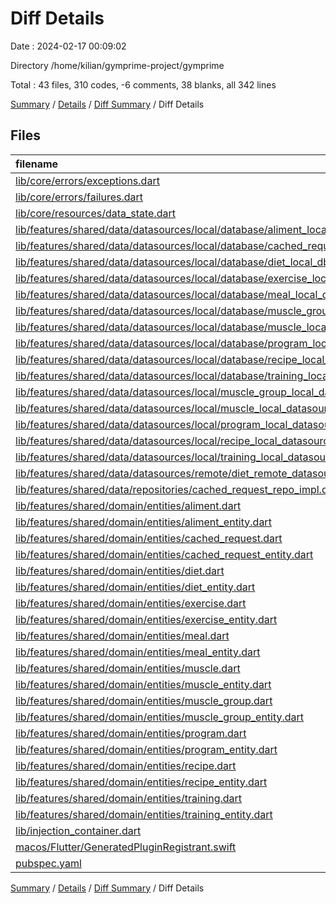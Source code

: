 # Diff Details

Date : 2024-02-17 00:09:02

Directory /home/kilian/gymprime-project/gymprime

Total : 43 files,  310 codes, -6 comments, 38 blanks, all 342 lines

[Summary](results.md) / [Details](details.md) / [Diff Summary](diff.md) / Diff Details

## Files
| filename | language | code | comment | blank | total |
| :--- | :--- | ---: | ---: | ---: | ---: |
| [lib/core/errors/exceptions.dart](/lib/core/errors/exceptions.dart) | Dart | 6 | 0 | 2 | 8 |
| [lib/core/errors/failures.dart](/lib/core/errors/failures.dart) | Dart | -13 | -1 | -6 | -20 |
| [lib/core/resources/data_state.dart](/lib/core/resources/data_state.dart) | Dart | -1 | 0 | -1 | -2 |
| [lib/features/shared/data/datasources/local/database/aliment_local_db.dart](/lib/features/shared/data/datasources/local/database/aliment_local_db.dart) | Dart | 3 | 0 | 0 | 3 |
| [lib/features/shared/data/datasources/local/database/cached_request_local_db.dart](/lib/features/shared/data/datasources/local/database/cached_request_local_db.dart) | Dart | 3 | 0 | 0 | 3 |
| [lib/features/shared/data/datasources/local/database/diet_local_db.dart](/lib/features/shared/data/datasources/local/database/diet_local_db.dart) | Dart | 3 | 0 | 0 | 3 |
| [lib/features/shared/data/datasources/local/database/exercise_local_db.dart](/lib/features/shared/data/datasources/local/database/exercise_local_db.dart) | Dart | 3 | 0 | 0 | 3 |
| [lib/features/shared/data/datasources/local/database/meal_local_db.dart](/lib/features/shared/data/datasources/local/database/meal_local_db.dart) | Dart | 3 | 0 | 0 | 3 |
| [lib/features/shared/data/datasources/local/database/muscle_group_local_db.dart](/lib/features/shared/data/datasources/local/database/muscle_group_local_db.dart) | Dart | 3 | 0 | 0 | 3 |
| [lib/features/shared/data/datasources/local/database/muscle_local_db.dart](/lib/features/shared/data/datasources/local/database/muscle_local_db.dart) | Dart | 3 | 0 | 0 | 3 |
| [lib/features/shared/data/datasources/local/database/program_local_db.dart](/lib/features/shared/data/datasources/local/database/program_local_db.dart) | Dart | 3 | 0 | 0 | 3 |
| [lib/features/shared/data/datasources/local/database/recipe_local_db.dart](/lib/features/shared/data/datasources/local/database/recipe_local_db.dart) | Dart | 3 | 0 | 0 | 3 |
| [lib/features/shared/data/datasources/local/database/training_local_db.dart](/lib/features/shared/data/datasources/local/database/training_local_db.dart) | Dart | 3 | 0 | 0 | 3 |
| [lib/features/shared/data/datasources/local/muscle_group_local_datasource.dart](/lib/features/shared/data/datasources/local/muscle_group_local_datasource.dart) | Dart | 40 | 0 | 8 | 48 |
| [lib/features/shared/data/datasources/local/muscle_local_datasource.dart](/lib/features/shared/data/datasources/local/muscle_local_datasource.dart) | Dart | 36 | 0 | 8 | 44 |
| [lib/features/shared/data/datasources/local/program_local_datasource.dart](/lib/features/shared/data/datasources/local/program_local_datasource.dart) | Dart | 36 | 0 | 8 | 44 |
| [lib/features/shared/data/datasources/local/recipe_local_datasource.dart](/lib/features/shared/data/datasources/local/recipe_local_datasource.dart) | Dart | 36 | 0 | 8 | 44 |
| [lib/features/shared/data/datasources/local/training_local_datasource.dart](/lib/features/shared/data/datasources/local/training_local_datasource.dart) | Dart | 36 | 0 | 8 | 44 |
| [lib/features/shared/data/datasources/remote/diet_remote_datasource.dart](/lib/features/shared/data/datasources/remote/diet_remote_datasource.dart) | Dart | 97 | -5 | 2 | 94 |
| [lib/features/shared/data/repositories/cached_request_repo_impl.dart](/lib/features/shared/data/repositories/cached_request_repo_impl.dart) | Dart | -1 | 0 | 0 | -1 |
| [lib/features/shared/domain/entities/aliment.dart](/lib/features/shared/domain/entities/aliment.dart) | Dart | -57 | -1 | -5 | -63 |
| [lib/features/shared/domain/entities/aliment_entity.dart](/lib/features/shared/domain/entities/aliment_entity.dart) | Dart | 57 | 1 | 5 | 63 |
| [lib/features/shared/domain/entities/cached_request.dart](/lib/features/shared/domain/entities/cached_request.dart) | Dart | -34 | -1 | -5 | -40 |
| [lib/features/shared/domain/entities/cached_request_entity.dart](/lib/features/shared/domain/entities/cached_request_entity.dart) | Dart | 34 | 1 | 5 | 40 |
| [lib/features/shared/domain/entities/diet.dart](/lib/features/shared/domain/entities/diet.dart) | Dart | -28 | -1 | -5 | -34 |
| [lib/features/shared/domain/entities/diet_entity.dart](/lib/features/shared/domain/entities/diet_entity.dart) | Dart | 28 | 1 | 5 | 34 |
| [lib/features/shared/domain/entities/exercise.dart](/lib/features/shared/domain/entities/exercise.dart) | Dart | -33 | -1 | -5 | -39 |
| [lib/features/shared/domain/entities/exercise_entity.dart](/lib/features/shared/domain/entities/exercise_entity.dart) | Dart | 33 | 1 | 5 | 39 |
| [lib/features/shared/domain/entities/meal.dart](/lib/features/shared/domain/entities/meal.dart) | Dart | -32 | -1 | -6 | -39 |
| [lib/features/shared/domain/entities/meal_entity.dart](/lib/features/shared/domain/entities/meal_entity.dart) | Dart | 32 | 1 | 6 | 39 |
| [lib/features/shared/domain/entities/muscle.dart](/lib/features/shared/domain/entities/muscle.dart) | Dart | -33 | -1 | -5 | -39 |
| [lib/features/shared/domain/entities/muscle_entity.dart](/lib/features/shared/domain/entities/muscle_entity.dart) | Dart | 33 | 1 | 5 | 39 |
| [lib/features/shared/domain/entities/muscle_group.dart](/lib/features/shared/domain/entities/muscle_group.dart) | Dart | -29 | -1 | -5 | -35 |
| [lib/features/shared/domain/entities/muscle_group_entity.dart](/lib/features/shared/domain/entities/muscle_group_entity.dart) | Dart | 29 | 1 | 5 | 35 |
| [lib/features/shared/domain/entities/program.dart](/lib/features/shared/domain/entities/program.dart) | Dart | -38 | -1 | -5 | -44 |
| [lib/features/shared/domain/entities/program_entity.dart](/lib/features/shared/domain/entities/program_entity.dart) | Dart | 38 | 1 | 5 | 44 |
| [lib/features/shared/domain/entities/recipe.dart](/lib/features/shared/domain/entities/recipe.dart) | Dart | -28 | -1 | -5 | -34 |
| [lib/features/shared/domain/entities/recipe_entity.dart](/lib/features/shared/domain/entities/recipe_entity.dart) | Dart | 28 | 1 | 5 | 34 |
| [lib/features/shared/domain/entities/training.dart](/lib/features/shared/domain/entities/training.dart) | Dart | -28 | -1 | -5 | -34 |
| [lib/features/shared/domain/entities/training_entity.dart](/lib/features/shared/domain/entities/training_entity.dart) | Dart | 28 | 1 | 5 | 34 |
| [lib/injection_container.dart](/lib/injection_container.dart) | Dart | 4 | 0 | 1 | 5 |
| [macos/Flutter/GeneratedPluginRegistrant.swift](/macos/Flutter/GeneratedPluginRegistrant.swift) | Swift | 2 | 0 | 0 | 2 |
| [pubspec.yaml](/pubspec.yaml) | YAML | 2 | 0 | 0 | 2 |

[Summary](results.md) / [Details](details.md) / [Diff Summary](diff.md) / Diff Details